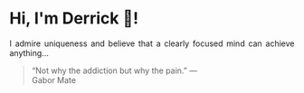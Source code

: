 # Hi, I'm Derrick 👋!
<p align="justify">I admire uniqueness and believe that a clearly focused mind can achieve anything...</p> 
<!-- #quote-start -->
<blockquote>&ldquo;Not why the addiction but why the pain.&rdquo; &mdash; <footer>Gabor Mate</footer></blockquote>
<!-- #quote-end -->
